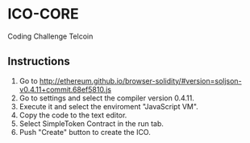 # ICO-CORE
Coding Challenge Telcoin

## Instructions

1. Go to http://ethereum.github.io/browser-solidity/#version=soljson-v0.4.11+commit.68ef5810.js
2. Go to settings and select the compiler version 0.4.11.
3. Execute it and select the enviroment "JavaScript VM".
4. Copy the code to the text editor.
5. Select SimpleToken Contract in the run tab.
6. Push "Create" button to create the ICO.

